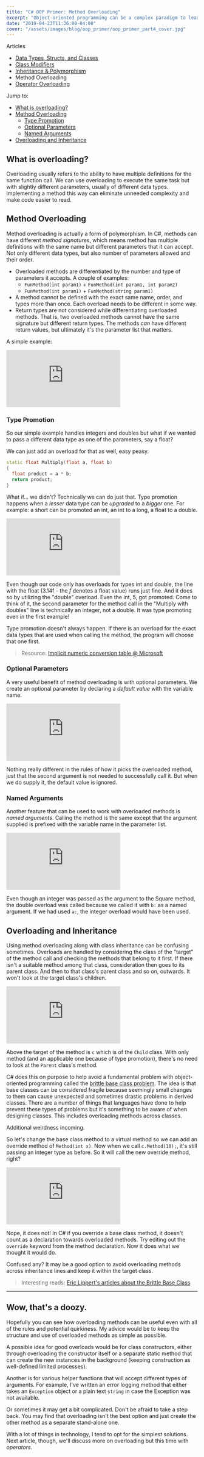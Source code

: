 ```yaml
---
title: "C# OOP Primer: Method Overloading"
excerpt: "Object-oriented programming can be a complex paradigm to learn for a beginner. I will try to explain how some of it works. In this article, we'll cover method overloading, its usefulness, and its oddities."
date: "2019-04-23T11:36:00-04:00"
cover: "/assets/images/blog/oop_primer/oop_primer_part4_cover.jpg"
---
```


<div class="article_nav">

Articles

- [Data Types, Structs, and Classes](/blog/c-oop-primer-data-types-structs-and-classes)
- [Class Modifiers](/blog/c-oop-primer-class-modifiers)
- [Inheritance & Polymorphism](/blog/c-oop-primer-inheritance-and-polymorphism)
- Method Overloading
- [Operator Overloading](/blog/c-oop-primer-operator-overloading)

Jump to:

- [What is overloading?](#what-is-overloading)
- [Method Overloading](#method-overloading)
  - [Type Promotion](#type-promotion)
  - [Optional Parameters](#optional-parameters)
  - [Named Arguments](#named-arguments)
- [Overloading and Inheritance](#overloading-and-inheritance)

</div>

## What is overloading?

Overloading usually refers to the ability to have multiple definitions for the same function call. We can use overloading to execute the same task but with slightly different parameters, usually of different data types. Implementing a method this way can eliminate unneeded complexity and make code easier to read.

## Method Overloading

Method overloading is actually a form of polymorphism. In C#, methods can have different _method signatures_, which means method has multiple definitions with the same name but different parameters that it can accept. Not only different data types, but also number of parameters allowed and their order.

- Overloaded methods are differentiated by the number and type of parameters it accepts. A couple of examples:
  - `FunMethod(int param1)` + `FunMethod(int param1, int param2)`
  - `FunMethod(int param1)` + `FunMethod(string param1)`
- A method cannot be defined with the exact same name, order, and types more than once. Each overload needs to be different in some way.
- Return types are not considered while differentiating overloaded methods. That is, two overloaded methods cannot have the same signature but different return types. The methods _can_ have different return values, but ultimately it's the parameter list that matters.

A simple example:

<div class="fiddle_container">
<iframe src="https://dotnetfiddle.net/Widget/FdgqdP" frameborder="0"></iframe>
</div>

### Type Promotion

So our simple example handles integers and doubles but what if we wanted to pass a different data type as one of the parameters, say a float?

We can just add an overload for that as well, easy peasy.

```cpp
static float Multiply(float a, float b)
{
  float product = a * b;
  return product;
}
```

What if... we didn't? Technically we can do just that. Type promotion happens when a _lesser_ data type can be _upgraded_ to a _bigger_ one. For example: a short can be promoted an int, an int to a long, a float to a double.

<div class="fiddle_container">
<iframe src="https://dotnetfiddle.net/Widget/u3D0oh" frameborder="0"></iframe>
</div>

Even though our code only has overloads for types int and double, the line with the float (3.14f - the _f_ denotes a float value) runs just fine. And it does so by utilizing the "double" overload. Even the int, 5, got promoted. Come to think of it, the second parameter for the method call in the "Multiply with doubles" line is technically an integer, not a double. It was type promoting even in the first example!

Type promotion doesn't always happen. If there is an overload for the exact data types that are used when calling the method, the program will choose that one first.

> Resource: [Implicit numeric conversion table @ Microsoft](https://docs.microsoft.com/en-us/dotnet/csharp/language-reference/keywords/implicit-numeric-conversions-table)

### Optional Parameters

A very useful benefit of method overloading is with optional parameters. We create an optional parameter by declaring a _default value_ with the variable name.

<div class="fiddle_container">
<iframe src="https://dotnetfiddle.net/Widget/nWALvh" frameborder="0"></iframe>
</div>

Nothing really different in the rules of how it picks the overloaded method, just that the second argument is not needed to successfully call it. But when we do supply it, the default value is ignored.

### Named Arguments

Another feature that can be used to work with overloaded methods is _named arguments_. Calling the method is the same except that the argument supplied is prefixed with the variable name in the parameter list.

<div class="fiddle_container">
<iframe src="https://dotnetfiddle.net/Widget/zgUoiy" frameborder="0"></iframe>
</div>

Even though an integer was passed as the argument to the Square method, the double overload was called because we called it with `b:` as a named argument. If we had used `a:`, the integer overload would have been used.

## Overloading and Inheritance

Using method overloading along with class inheritance can be confusing sometimes. Overloads are handled by considering the class of the "target" of the method call and checking the methods that belong to it first. If there isn't a suitable method among that class, consideration then goes to its parent class. And then to that class's parent class and so on, outwards. It won't look at the target class's children.

<div class="fiddle_container">
<iframe src="https://dotnetfiddle.net/Widget/h8LPvx" frameborder="0"></iframe>
</div>

Above the target of the method is `c` which is of the `Child` class. With only method (and an applicable one because of type promotion), there's no need to look at the `Parent` class's method.

C# does this on purpose to help avoid a fundamental problem with object-oriented programming called the [brittle base class problem](https://en.wikipedia.org/wiki/Fragile_base_class). The idea is that base classes can be considered fragile because seemingly small changes to them can cause unexpected and sometimes drastic problems in derived classes. There are a number of things that languages have done to help prevent these types of problems but it's something to be aware of when designing classes. This includes overloading methods across classes.

Additional weirdness incoming.

So let's change the base class method to a virtual method so we can add an override method of `Method(int x)`. Now when we call `c.Method(10);`, it's still passing an integer type as before. So it will call the new override method, right?

<div class="fiddle_container">
<iframe src="https://dotnetfiddle.net/Widget/Qca8Gu" frameborder="0"></iframe>
</div>

Nope, it does not! In C# if you override a base class method, it doesn't count as a declaration towards overloaded methods. Try editing out the `override` keyword from the method declaration. Now it does what we thought it would do.

Confused any? It may be a good option to avoid overloading methods across inheritance lines and keep it within the target class.

> Interesting reads: [Eric Lippert's articles about the Brittle Base Class](https://blogs.msdn.microsoft.com/ericlippert/tag/brittle-base-classes/)

---

## Wow, that's a doozy.

Hopefully you can see how overloading methods can be useful even with all of the rules and potential quirkiness. My advice would be to keep the structure and use of overloaded methods as simple as possible.

A possible idea for good overloads would be for class constructors, either through overloading the constructor itself or a separate static method that can create the new instances in the background (keeping construction as well-defined limited processes).

Another is for various helper functions that will accept different types of arguments. For example, I've written an error logging method that either takes an `Exception` object or a plain text `string` in case the Exception was not available.

Or sometimes it may get a bit complicated. Don't be afraid to take a step back. You may find that overloading isn't the best option and just create the other method as a separate stand-alone one.

With a lot of things in technology, I tend to opt for the simplest solutions. Next article, though, we'll discuss more on overloading but this time with _operators_.
